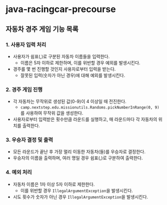 # java-racingcar-precourse

## 자동차 경주 게임 기능 목록

### 1. 사용자 입력 처리
- 사용자가 쉼표(,)로 구분된 자동차 이름들을 입력한다.
    - 이름은 5자 이하로 제한하며, 이를 위반할 경우 예외를 발생시킨다.
- 경주를 몇 번 진행할 것인지 사용자로부터 입력을 받는다.
    - 잘못된 입력(숫자가 아닌 경우)에 대해 예외를 발생시킨다.

### 2. 경주 게임 진행
- 각 자동차는 무작위로 생성된 값(0-9)이 4 이상일 때 전진한다.
    - `camp.nextstep.edu.missionutils.Randoms.pickNumberInRange(0, 9)`를 사용하여 무작위 값을 생성한다.
- 사용자로부터 입력받은 횟수만큼 라운드를 실행하고, 매 라운드마다 각 자동차의 위치를 출력한다.

### 3. 우승자 결정 및 출력
- 모든 라운드가 끝난 후 가장 멀리 이동한 자동차(들)를 우승자로 결정한다.
- 우승자의 이름을 출력하며, 여러 명일 경우 쉼표(,)로 구분하여 출력한다.

### 4. 예외 처리
- 자동차 이름은 1자 이상 5자 이하로 제한한다.
    - 이를 위반할 경우 `IllegalArgumentException`을 발생시킨다.
- 시도 횟수가 숫자가 아닌 경우 `IllegalArgumentException`을 발생시킨다.

